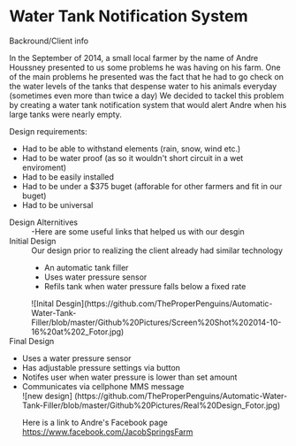 Water Tank Notification System 
===========================
Backround/Client info

In the September of 2014, a small local farmer by the name of Andre Houssney presented to us some problems he was having on his farm.
One of the main problems he presented was the fact that he had to go check on the water levels of the tanks that despense water to his animals everyday (sometimes even more than twice a day)
We decided to tackel this problem by creating a water tank notification system that would alert Andre when his large tanks were nearly empty.


Design requirements:

<ul>

<li> Had to be able to withstand elements (rain, snow, wind etc.) </li>
<li> Had to be water proof (as so it wouldn't short circuit in a wet enviroment) </li>
<li> Had to be easily installed </li>
<li> Had to be under a $375 buget (afforable for other farmers and fit in our buget) </li>
<li> Had to be universal </li>

</ul>

<dl>
<dt> Design Alternitives </dt>
<dd> -Here are some useful links that helped us with our desgin </dd>




<dt> Initial Design </dt>
<dd> Our design prior to realizing the client already had similar technology

<ul>
<li> An automatic tank filler </li>
<li> Uses water pressure sensor </li>
<li> Refils tank when water pressure falls below a fixed rate </li>
</ul>
![Inital Desgin](https://github.com/TheProperPenguins/Automatic-Water-Tank-Filler/blob/master/Github%20Pictures/Screen%20Shot%202014-10-16%20at%202_Fotor.jpg)
<dt> Final Design </dt>
<ul>
<li> Uses a water pressure sensor </li>
<li> Has adjustable pressure settings via button </li>
<li> Notifes user when water pressure is lower than set amount </li>
<li> Communicates via cellphone MMS message</li>
![new design] (https://github.com/TheProperPenguins/Automatic-Water-Tank-Filler/blob/master/Github%20Pictures/Real%20Design_Fotor.jpg) 


Here is a link to Andre's Facebook page 
https://www.facebook.com/JacobSpringsFarm

